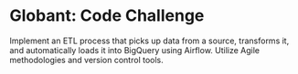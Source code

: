 # Globant: Code Challenge  

Implement an ETL process that picks up data from a source, transforms it, and automatically loads it into BigQuery using Airflow. Utilize Agile methodologies and version control tools.


​
